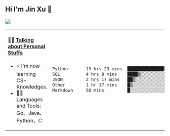 
## Hi I'm Jin Xu 👋
![](https://komarev.com/ghpvc/?username=jiayouxujin&color=brightgreen&label=PROFILE+VIEWS)



<table align="center">
<tr>
<td valign="top" width="60%">

#### 🏋️‍♀️ <a href="https://github.com/jiayouxujin" target="_blank">Talking about Personal Stuffs</a>
<!-- recent_releases starts -->

- ⚡  I'm now learning CS-Knowledges.  
- 🏊‍♂️ Languages and Tools: Go、Java、Python、C
<!-- recent_releases ends -->
</td>
<td>
 
<!--START_SECTION:waka-->

```txt
Python       13 hrs 23 mins  ██████████████▒░░░░░░░░░░   57.03 %
SQL          4 hrs 8 mins    ████▒░░░░░░░░░░░░░░░░░░░░   17.61 %
JSON         2 hrs 17 mins   ██▒░░░░░░░░░░░░░░░░░░░░░░   09.77 %
Other        1 hr 17 mins    █▒░░░░░░░░░░░░░░░░░░░░░░░   05.52 %
Markdown     58 mins         █░░░░░░░░░░░░░░░░░░░░░░░░   04.15 %
```

<!--END_SECTION:waka-->
 
</td>
</tr>
</table>





